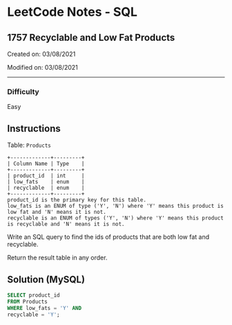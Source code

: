 # LeetCode Notes - SQL

## 1757 Recyclable and Low Fat Products

Created on: 03/08/2021

Modified on: 03/08/2021

---

### Difficulty

Easy

## Instructions

Table: `Products`

```
+-------------+---------+
| Column Name | Type    |
+-------------+---------+
| product_id  | int     |
| low_fats    | enum    |
| recyclable  | enum    |
+-------------+---------+
product_id is the primary key for this table.
low_fats is an ENUM of type ('Y', 'N') where 'Y' means this product is low fat and 'N' means it is not.
recyclable is an ENUM of types ('Y', 'N') where 'Y' means this product is recyclable and 'N' means it is not.
```

Write an SQL query to find the ids of products that are both low fat and recyclable.

Return the result table in any order.

## Solution (MySQL)

``` sql
SELECT product_id
FROM Products
WHERE low_fats = 'Y' AND
recyclable = 'Y';
```